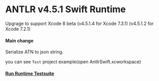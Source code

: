 
# ANTLR v4.5.1 Swift Runtime
Upgrage to support Xcode 8 beta
(v4.5.1.4 for Xcode 7.3.1)
(v4.5.1.2 for Xcode 7.2.1)

#### Main change
Serialize ATN to json string.  
 
you can see `Test` project example(open AntlrSwift.xcworkspace)  

#### [Run Runtime Testsuite](https://github.com/janyou/ANTLR-Swift-Target/blob/master/RuntimeTestsuite.md)

